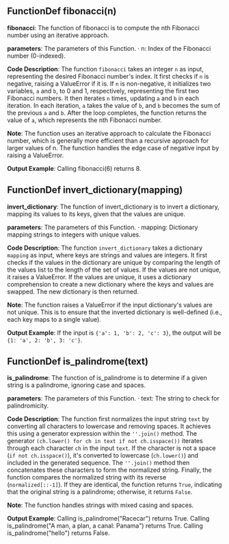 ## FunctionDef fibonacci(n)
**fibonacci**: The function of fibonacci is to compute the nth Fibonacci number using an iterative approach.

**parameters**: The parameters of this Function.
· n: Index of the Fibonacci number (0-indexed).

**Code Description**: 
The function `fibonacci` takes an integer `n` as input, representing the desired Fibonacci number's index. It first checks if `n` is negative, raising a ValueError if it is. If `n` is non-negative, it initializes two variables, `a` and `b`, to 0 and 1, respectively, representing the first two Fibonacci numbers. It then iterates `n` times, updating `a` and `b` in each iteration. In each iteration, `a` takes the value of `b`, and `b` becomes the sum of the previous `a` and `b`. After the loop completes, the function returns the value of `a`, which represents the nth Fibonacci number.

**Note**: 
The function uses an iterative approach to calculate the Fibonacci number, which is generally more efficient than a recursive approach for larger values of n. The function handles the edge case of negative input by raising a ValueError.

**Output Example**: Calling fibonacci(6) returns 8.

## FunctionDef invert_dictionary(mapping)
**invert_dictionary**: The function of invert_dictionary is to invert a dictionary, mapping its values to its keys, given that the values are unique.

**parameters**: The parameters of this Function.
· mapping: Dictionary mapping strings to integers with unique values.

**Code Description**: 
The function `invert_dictionary` takes a dictionary `mapping` as input, where keys are strings and values are integers. It first checks if the values in the dictionary are unique by comparing the length of the values list to the length of the set of values. If the values are not unique, it raises a ValueError. If the values are unique, it uses a dictionary comprehension to create a new dictionary where the keys and values are swapped. The new dictionary is then returned.

**Note**: 
The function raises a ValueError if the input dictionary's values are not unique. This is to ensure that the inverted dictionary is well-defined (i.e., each key maps to a single value).

**Output Example**: If the input is `{'a': 1, 'b': 2, 'c': 3}`, the output will be `{1: 'a', 2: 'b', 3: 'c'}`.

## FunctionDef is_palindrome(text)
**is_palindrome**: The function of is_palindrome is to determine if a given string is a palindrome, ignoring case and spaces.

**parameters**: The parameters of this Function.
· text: The string to check for palindromicity.

**Code Description**: 
The function first normalizes the input string `text` by converting all characters to lowercase and removing spaces. It achieves this using a generator expression within the `''.join()` method. The generator `(ch.lower() for ch in text if not ch.isspace())` iterates through each character `ch` in the input `text`. If the character is not a space (`if not ch.isspace()`), it's converted to lowercase (`ch.lower()`) and included in the generated sequence. The `''.join()` method then concatenates these characters to form the normalized string. Finally, the function compares the normalized string with its reverse (`normalized[::-1]`). If they are identical, the function returns `True`, indicating that the original string is a palindrome; otherwise, it returns `False`.

**Note**: The function handles strings with mixed casing and spaces.

**Output Example**: Calling is_palindrome("Racecar") returns True. Calling is_palindrome("A man, a plan, a canal: Panama") returns True. Calling is_palindrome("hello") returns False.

